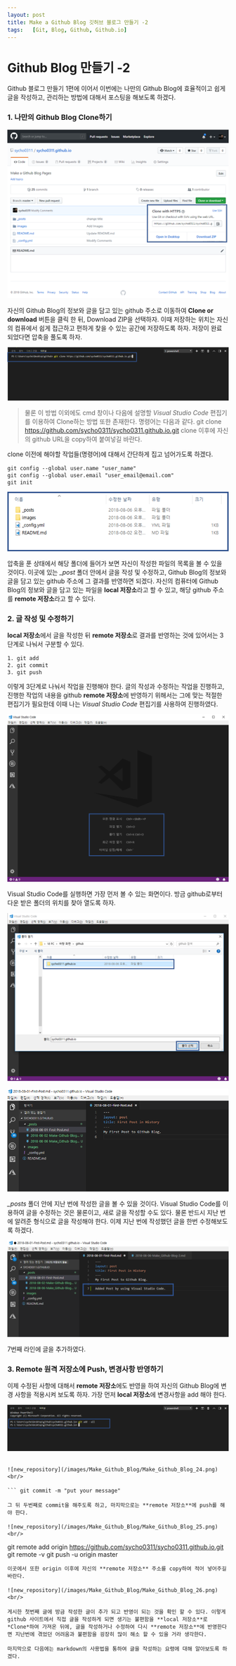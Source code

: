 ```yaml
---
layout: post
title: Make a Github Blog 깃허브 블로그 만들기 -2
tags:   [Git, Blog, Github, Github.io]
---
```


# Github Blog 만들기 -2

Github 블로그 만들기 1편에 이어서 이번에는 나만의 Github Blog에 효율적이고 쉽게 글을 작성하고, 관리하는 방법에 대해서 포스팅을 해보도록 하겠다.

### 1. 나만의 Github Blog Clone하기

![new_repository](/images/Make_Github_Blog/Make_Github_Blog_17.png)
<br/>

자신의 Github Blog의 정보와 글을 담고 있는 github 주소로 이동하여 **Clone or download** 버튼을 클릭 한 뒤, Download ZIP을 선택하자. 이때 저장하는 위치는 자신의 컴퓨에서 쉽게 접근하고 편하게 찾을 수 있는 공간에 저장하도록 하자. 저장이 완료 되었다면 압축을 풀도록 하자.

![new_repository](/images/Make_Github_Blog/Make_Github_Blog_27.png)
<br/>

> 물론 이 방법 이외에도 cmd 창이나 다음에 설명할 *Visual Studio Code* 편집기를 이용하여 Clone하는 방법 또한 존재한다. 명령어는 다음과 같다.
> git clone https://github.com/sycho0311/sycho0311.github.io.git
> clone 이후에 자신의 github URL을 copy하여 붙여넣길 바란다.

clone 이전에 해야할 작업들(명령어)에 대해서 간단하게 집고 넘어가도록 하겠다.
```
git config --global user.name "user_name"
git config --global user.email "user_email@email.com"
git init
```

![new_repository](/images/Make_Github_Blog/Make_Github_Blog_18.png)
<br/>

압축을 푼 상태에서 해당 폴더에 들어가 보면 자신이 작성한 파일의 목록을 볼 수 있을 것이다. 이곳에 있는 *_post* 폴더 안에서 글을 작성 및 수정하고, Github Blog의 정보와 글을 담고 있는 github 주소에 그 결과를 반영하면 되겠다. 자신의 컴퓨터에 Github Blog의 정보와 글을 담고 있는 파일을 **local 저장소**라고 할 수 있고, 해당 github 주소를 **remote 저장소**라고 할 수 있다.

### 2. 글 작성 및 수정하기

**local 저장소**에서 글을 작성한 뒤 **remote 저장소**로 결과를 반영하는 것에 있어서는 3단계로 나눠서 구분할 수 있다.
``` 
1. git add 
2. git commit
3. git push
```
이렇게 3단계로 나눠서 작업을 진행해야 한다. 
글의 작성과 수정하는 작업을 진행하고, 진행한 작업의 내용을 github **remote 저장소**에 반영하기 위해서는 그에 맞는 적절한 편집기가 필요한데 이때 나는 *Visual Studio Code* 편집기를 사용하여 진행하였다.

![new_repository](/images/Make_Github_Blog/Make_Github_Blog_19.png)
<br/>

Visual Studio Code를 실행하면 가장 먼저 볼 수 있는 화면이다. 방금 github로부터 다운 받은 폴더의 위치를 찾아 열도록 하자.

![new_repository](/images/Make_Github_Blog/Make_Github_Blog_20.png)
<br/>

![new_repository](/images/Make_Github_Blog/Make_Github_Blog_21.png)
<br/>

*_posts* 폴더 안에 지난 번에 작성한 글을 볼 수 있을 것이다. Visual Studio Code를 이용하여 글을 수정하는 것은 물론이고, 새로 글을 작성할 수도 있다. 물론 반드시 지난 번에 알려준 형식으로 글을 작성해야 한다. 이제 지난 번에 작성했던 글을 한번 수정해보도록 하겠다.

![new_repository](/images/Make_Github_Blog/Make_Github_Blog_22.png)
<br/>

7번째 라인에 글을 추가하였다.

### 3. Remote 원격 저장소에 Push, 변경사항 반영하기

이제 수정된 사항에 대해서 **remote 저장소**에도 반영을 하여 자신의 Github Blog에 변경 사항을 적용시켜 보도록 하자.
가장 먼저 **local 저장소**에 변경사항을 add 해야 한다.

![new_repository](/images/Make_Github_Blog/Make_Github_Blog_23.png)
<br/>

``` git add --all

![new_repository](/images/Make_Github_Blog/Make_Github_Blog_24.png)
<br/>

``` git commit -m "put your message"

그 뒤 두번째로 commit을 해주도록 하고, 마지막으로는 **remote 저장소**에 push를 해야 한다.

![new_repository](/images/Make_Github_Blog/Make_Github_Blog_25.png)
<br/>

``` 
git remote add origin https://github.com/sycho0311/sycho0311.github.io.git
git remote -v
git push -u origin master
```
이곳에서 또한 origin 이후에 자신의 **remote 저장소** 주소를 copy하여 적어 넣어주길 바란다.

![new_repository](/images/Make_Github_Blog/Make_Github_Blog_26.png)
<br/>

게시한 첫번째 글에 방금 작성한 글이 추가 되고 반영이 되는 것을 확인 할 수 있다. 이렇게 github 사이트에서 직접 글을 작성하게 되면 생기는 불편함을 **local 저장소**로 *Clone*하여 가져온 뒤에, 글을 작성하거나 수정하여 다시 **remote 저장소**에 반영한다면 지난번에 겪었던 어려움과 불편함을 굉장히 많이 해소 할 수 있을 거라 생각한다.

마지막으로 다음에는 markdown의 사용법을 통하여 글을 작성하는 요령에 대해 알아보도록 하겠다.